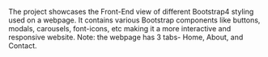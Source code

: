 The project showcases the Front-End view of different Bootstrap4 styling used on a webpage. It contains various Bootstrap components like buttons, modals, carousels, font-icons, etc making it a more interactive and responsive website. Note: the webpage has 3 tabs- Home, About, and Contact.
